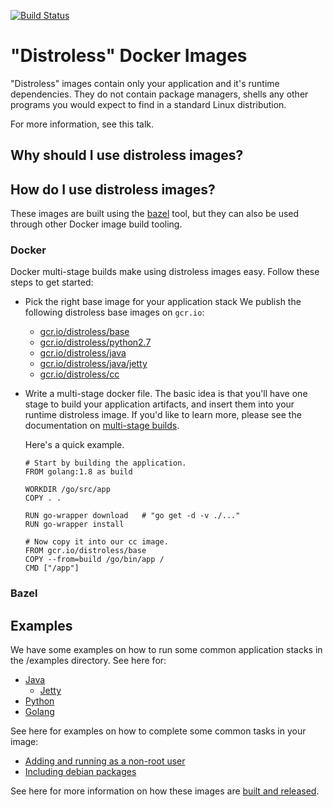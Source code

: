 [![Build Status](https://travis-ci.org/GoogleCloudPlatform/distroless.svg?branch=master)](https://travis-ci.org/GoogleCloudPlatform/distroless)

# "Distroless" Docker Images

"Distroless" images contain only your application and it's runtime dependencies.
They do not contain package managers, shells any other programs you would expect to find in a standard Linux distribution.

For more information, see this talk.

## Why should I use distroless images?

## How do I use distroless images?

These images are built using the [bazel](https://bazel.build) tool, but they can also be used through other Docker image build tooling.

### Docker

Docker multi-stage builds make using distroless images easy.
Follow these steps to get started:

* Pick the right base image for your application stack
  We publish the following distroless base images on `gcr.io`:
    * [gcr.io/distroless/base](base/README.md)
    * [gcr.io/distroless/python2.7](python2.7/README.md)
    * [gcr.io/distroless/java](java/README.md)
    * [gcr.io/distroless/java/jetty](java/jetty/README/md)
    * [gcr.io/distroless/cc](cc/README.md)
* Write a multi-stage docker file.
  The basic idea is that you'll have one stage to build your application artifacts, and insert them into your runtime distroless image.
  If you'd like to learn more, please see the documentation on [multi-stage builds]().

  Here's a quick example.
  ```
  # Start by building the application.
  FROM golang:1.8 as build

  WORKDIR /go/src/app
  COPY . .

  RUN go-wrapper download   # "go get -d -v ./..."
  RUN go-wrapper install

  # Now copy it into our cc image.
  FROM gcr.io/distroless/base
  COPY --from=build /go/bin/app /
  CMD ["/app"]
  ```

### Bazel
<show docker_build usage>

## Examples

We have some examples on how to run some common application stacks in the /examples directory.
See here for:

* [Java]()
  * [Jetty]()
* [Python]()
* [Golang]()

See here for examples on how to complete some common tasks in your image:

* [Adding and running as a non-root user]()
* [Including debian packages]()

See here for more information on how these images are [built and released]().
